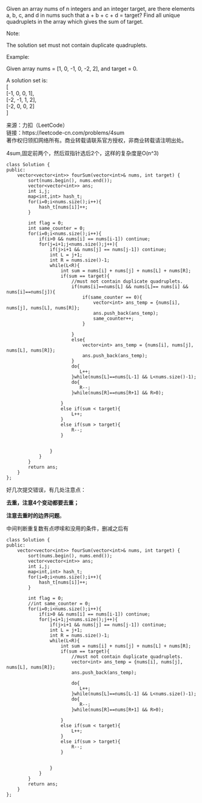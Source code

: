 <!-- wp:paragraph -->
<p>Given an array nums of n integers and an integer target, are there elements a, b, c, and d in nums such that a + b + c + d = target? Find all unique quadruplets in the array which gives the sum of target.</p>
<!-- /wp:paragraph -->

<!-- wp:paragraph -->
<p>Note:</p>
<!-- /wp:paragraph -->

<!-- wp:paragraph -->
<p>The solution set must not contain duplicate quadruplets.</p>
<!-- /wp:paragraph -->

<!-- wp:paragraph -->
<p>Example:</p>
<!-- /wp:paragraph -->

<!-- wp:paragraph -->
<p>Given array nums = [1, 0, -1, 0, -2, 2], and target = 0.</p>
<!-- /wp:paragraph -->

<!-- wp:paragraph -->
<p>A solution set is:<br>
[<br>
  [-1,  0, 0, 1],<br>
  [-2, -1, 1, 2],<br>
  [-2,  0, 0, 2]<br>
]</p>
<!-- /wp:paragraph -->

<!-- wp:paragraph -->
<p>来源：力扣（LeetCode）<br> 链接：https://leetcode-cn.com/problems/4sum<br> 著作权归领扣网络所有。商业转载请联系官方授权，非商业转载请注明出处。</p>
<!-- /wp:paragraph -->

<!-- wp:paragraph -->
<p></p>
<!-- /wp:paragraph -->

<!-- wp:paragraph -->
<p></p>
<!-- /wp:paragraph -->

<!-- wp:paragraph -->
<p>4sum,固定前两个，然后双指针选后2个，这样的复杂度是O(n^3)</p>
<!-- /wp:paragraph -->

<!-- wp:code -->
<pre class="wp-block-code"><code>class Solution {
public:
    vector&lt;vector&lt;int>> fourSum(vector&lt;int>&amp; nums, int target) {
        sort(nums.begin(), nums.end());
        vector&lt;vector&lt;int>> ans;
        int i,j;
        map&lt;int,int> hash_t;
        for(i=0;i&lt;nums.size();i++){
            hash_t[nums[i]]++;
        }
        
        int flag = 0;
        int same_counter = 0;
        for(i=0;i&lt;nums.size();i++){
            if(i>0 &amp;&amp; nums[i] == nums[i-1]) continue;
            for(j=i+1;j&lt;nums.size();j++){
                if(j>i+1 &amp;&amp; nums[j] == nums[j-1]) continue;
                int L = j+1;
                int R = nums.size()-1;
                while(L&lt;R){
                    int sum = nums[i] + nums[j] + nums[L] + nums[R];
                    if(sum == target){
                        //must not contain duplicate quadruplets.
                        if(nums[i]==nums[L] &amp;&amp; nums[L]== nums[i] &amp;&amp; nums[i]==nums[j]){
                            if(same_counter == 0){
                                vector&lt;int> ans_temp = {nums[i], nums[j], nums[L], nums[R]};
                                ans.push_back(ans_temp);
                                same_counter++;
                            }

                        }
                        else{
                            vector&lt;int> ans_temp = {nums[i], nums[j], nums[L], nums[R]};
                            ans.push_back(ans_temp);
                        }
                        do{
                           L++; 
                        }while(nums[L]==nums[L-1] &amp;&amp; L&lt;nums.size()-1);
                        do{
                           R--; 
                        }while(nums[R]==nums[R+1] &amp;&amp; R>0);                       

                    }
                    else if(sum &lt; target){
                        L++;
                    }
                    else if(sum > target){
                        R--;
                    }


                }
            }
        }
        return ans;
    }
};</code></pre>
<!-- /wp:code -->

<!-- wp:paragraph -->
<p>好几次提交错误，有几处注意点：</p>
<!-- /wp:paragraph -->

<!-- wp:paragraph -->
<p><strong>去重，注意4个变动都要去重；</strong></p>
<!-- /wp:paragraph -->

<!-- wp:paragraph -->
<p><strong>注意去重时的边界问题</strong>。</p>
<!-- /wp:paragraph -->

<!-- wp:paragraph -->
<p>中间判断重复数有点啰嗦和没用的条件，删减之后有</p>
<!-- /wp:paragraph -->

<!-- wp:code -->
<pre class="wp-block-code"><code>class Solution {
public:
    vector&lt;vector&lt;int>> fourSum(vector&lt;int>&amp; nums, int target) {
        sort(nums.begin(), nums.end());
        vector&lt;vector&lt;int>> ans;
        int i,j;
        map&lt;int,int> hash_t;
        for(i=0;i&lt;nums.size();i++){
            hash_t[nums[i]]++;
        }
        
        int flag = 0;
        //int same_counter = 0;
        for(i=0;i&lt;nums.size();i++){
            if(i>0 &amp;&amp; nums[i] == nums[i-1]) continue;
            for(j=i+1;j&lt;nums.size();j++){
                if(j>i+1 &amp;&amp; nums[j] == nums[j-1]) continue;
                int L = j+1;
                int R = nums.size()-1;
                while(L&lt;R){
                    int sum = nums[i] + nums[j] + nums[L] + nums[R];
                    if(sum == target){
                        //must not contain duplicate quadruplets.
                        vector&lt;int> ans_temp = {nums[i], nums[j], nums[L], nums[R]};
                        ans.push_back(ans_temp);
                        
                        do{
                           L++; 
                        }while(nums[L]==nums[L-1] &amp;&amp; L&lt;nums.size()-1);
                        do{
                           R--; 
                        }while(nums[R]==nums[R+1] &amp;&amp; R>0);                       

                    }
                    else if(sum &lt; target){
                        L++;
                    }
                    else if(sum > target){
                        R--;
                    }


                }
            }
        }
        return ans;
    }
};</code></pre>
<!-- /wp:code -->
